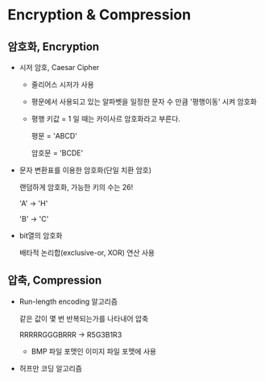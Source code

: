 # Encryption & Compression

## 암호화, Encryption

- 시저 암호, Caesar Cipher

  - 줄리어스 시저가 사용

  - 평문에서 사용되고 있는 알파벳을 일정한 문자 수 만큼 '평행이동' 시켜 암호화

  - 평행 키값 = 1 일 때는 카이사르 암호화라고 부른다.

    평문 = 'ABCD'

    암호문 = 'BCDE'

- 문자 변환표를 이용한 암호화(단일 치환 암호)

  랜덤하게 암호화, 가능한 키의 수는 26!

  'A' -> 'H'

  'B' -> 'C'

- bit열의 암호화

  배타적 논리합(exclusive-or, XOR) 연산 사용

## 압축, Compression

- Run-length encoding 알고리즘

  같은 값이 몇 번 반복되는가를 나타내어 압축

  RRRRRGGGBRRR -> R5G3B1R3

  - BMP 파일 포맷인 이미지 파일 포맷에 사용

- 허프만 코딩 알고리즘